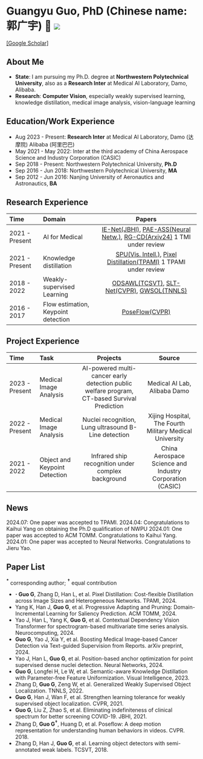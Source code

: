 # Guangyu Guo, PhD (Chinese name: 郭广宇) 👋 ![](https://komarev.com/ghpvc/?username=gyguo&color=blue&style=flat-square)
[[Google Scholar]](https://scholar.google.com/citations?user=F-mtieAAAAAJ&hl=zh-CN)

##  About Me
- **State**: I am pursuing my Ph.D. degree at **Northwestern Polytechnical University**, also as a **Research Inter** at Medical AI Laboratory, Damo, Alibaba.
- **Research**: **Computer Vision**, especially weakly supervised learning, knowledge distillation, medical image analysis, vision-language learning

## Education/Work Experience
- Aug 2023 - Present: **Research Inter** at Medical AI Laboratory, Damo (达摩院) Alibaba (阿里巴巴)
- May 2021 - May 2022: Inter at the third academy of China Aerospace Science and Industry Corporation (CASIC)
- Sep 2018 - Present: Northwestern Polytechnical University, **Ph.D**
- Sep 2016 - Jun 2018: Northwestern Polytechnical University, **MA**
- Sep 2012 - Jun 2016: Nanjing University of Aeronautics and Astronautics, **BA**

## Research Experience
| Time | Domain | Papers  |
|:--------|:--------| :---------:|
|2021 - Present| AI for Medical| [IE-Net(JBHI)](https://ieeexplore.ieee.org/document/9357911), [PAE-ASS(Neural Netw.)](https://www.sciencedirect.com/science/article/pii/S0893608023007001), [RG-CD(Arxiv24)](http://arxiv.org/abs/2405.14230) 1 TMI under review|
|2021 - Present| Knowledge distillation | [SPU(Vis. Intell.)](https://link.springer.com/article/10.1007/s44267-023-00003-0), [Pixel Distillation(TPAMI)](https://ieeexplore.ieee.org/abstract/document/10579049) 1 TPAMI under review|
|2018 - 2022| Weakly-supervised Learning | [ODSAWL(TCSVT)](https://ieeexplore.ieee.org/abstract/document/8554285), [SLT-Net(CVPR)](http://openaccess.thecvf.com/content/CVPR2021/html/Guo_Strengthen_Learning_Tolerance_for_Weakly_Supervised_Object_Localization_CVPR_2021_paper.html), [GWSOL(TNNLS)](https://ieeexplore.ieee.org/abstract/document/9899408) |
|2016 - 2017| Flow estimation, Keypoint detection| [PoseFlow(CVPR)](https://openaccess.thecvf.com/content_cvpr_2018/html/Zhang_PoseFlow_A_Deep_CVPR_2018_paper.html) |

## Project Experience
| Time | Task | Projects  | Source  |
|:--------|:--------| :---------:| :---------:|
|2023 - Present | Medical Image Analysis | AI-powered multi-cancer early detection public welfare program, CT-based Survival Prediction | Medical AI Lab, Alibaba Damo |
|2022 - Present | Medical Image Analysis | Nuclei recognition, Lung ultrasound B-Line detection | Xijing Hospital, The Fourth Military Medical University |
|2021 - 2022 | Object and Keypoint Detection | Infrared ship recognition under complex background | China Aerospace Science and Industry Corporation (CASIC) |


## News
2024.07: One paper was accepted to TPAMI.
2024.04: Congratulations to Kaihui Yang on obtaining the Ph.D qualification of NWPU
2024.01: One paper was accepted to ACM TOMM. Congratulations to Kaihui Yang.
2024.01: One paper was accepted to Neural Networks. Congratulations to Jieru Yao.

## Paper List
**$^{\ast}$** corresponding author; **$^{\dagger}$** equal contribution

- **$\cdot$** **Guo G**, Zhang D, Han L, et al. Pixel Distillation: Cost-flexible Distillation across Image Sizes and Heterogeneous Networks. TPAMI, 2024. 
- Yang K, Han J, **Guo G**, et al. Progressive Adapting and Pruning: Domain-Incremental Learning for Saliency Prediction. ACM TOMM, 2024.
- Yao J, Han L, Yang K, **Guo G**, et al. Contextual Dependency Vision Transformer for spectrogram-based multivariate time series analysis. Neurocomputing, 2024.
- **Guo G**, Yao J, Xia Y, et al. Boosting Medical Image-based Cancer Detection via Text-guided Supervision from Reports. arXiv preprint, 2024.
- Yao J, Han L, **Guo G**, et al. Position-based anchor optimization for point supervised dense nuclei detection. Neural Networks, 2024.
- **Guo G**, Longfei H, Le W, et al. Semantic-aware Knowledge Distillation with Parameter-free Feature Uniformization. Visual Intelligence, 2023.
- Zhang D, **Guo G**, Zeng W, et al. Generalized Weakly Supervised Object Localization. TNNLS, 2022. 
- **Guo G**, Han J, Wan F, et al. Strengthen learning tolerance for weakly supervised object localization. CVPR, 2021.
- **Guo G**, Liu Z, Zhao S, et al. Eliminating indefiniteness of clinical spectrum for better screening COVID-19. JBHI, 2021.
- Zhang D, **Guo G$^{\dagger}$**, Huang D, et al. Poseflow: A deep motion representation for understanding human behaviors in videos. CVPR. 2018.  
- Zhang D, Han J, **Guo G**, et al. Learning object detectors with semi-annotated weak labels. TCSVT, 2018. 
